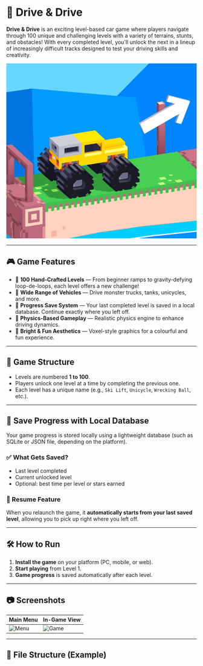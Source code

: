 # 🚗 Drive & Drive

**Drive & Drive** is an exciting level-based car game where players navigate through 100 unique and challenging levels with a variety of terrains, stunts, and obstacles! With every completed level, you'll unlock the next in a lineup of increasingly difficult tracks designed to test your driving skills and creativity.

![Drive & Drive Banner](image(3).png) <!-- Replace with actual image path -->

---

## 🎮 Game Features

- 🏁 **100 Hand-Crafted Levels** — From beginner ramps to gravity-defying loop-de-loops, each level offers a new challenge!
- 🚙 **Wide Range of Vehicles** — Drive monster trucks, tanks, unicycles, and more.
- 💾 **Progress Save System** — Your last completed level is saved in a local database. Continue exactly where you left off.
- 🧠 **Physics-Based Gameplay** — Realistic physics engine to enhance driving dynamics.
- 🌈 **Bright & Fun Aesthetics** — Voxel-style graphics for a colourful and fun experience.

---

## 🧩 Game Structure

- Levels are numbered **1 to 100**.
- Players unlock one level at a time by completing the previous one.
- Each level has a unique name (e.g., `Ski Lift`, `Unicycle`, `Wrecking Ball`, etc.).

---

## 💽 Save Progress with Local Database

Your game progress is stored locally using a lightweight database (such as SQLite or JSON file, depending on the platform).

### ✅ What Gets Saved?

- Last level completed
- Current unlocked level
- Optional: best time per level or stars earned

### 🔁 Resume Feature

When you relaunch the game, it **automatically starts from your last saved level**, allowing you to pick up right where you left off.

---

## 🛠️ How to Run

1. **Install the game** on your platform (PC, mobile, or web).
2. **Start playing** from Level 1.
3. **Game progress** is saved automatically after each level.

---

## 📷 Screenshots

| Main Menu | In-Game View |
|-----------|--------------|
| ![Menu]() | ![Game]() |

---

## 📁 File Structure (Example)

